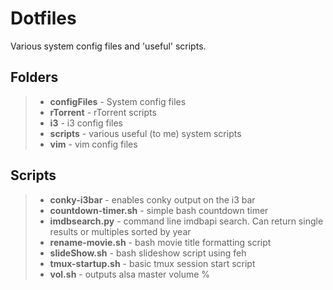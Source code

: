 # Dotfiles

Various system config files and 'useful' scripts.

## Folders
> - **configFiles** - System config files
> - **rTorrent** - rTorrent scripts
> - **i3** - i3 config files
> - **scripts** - various useful (to me) system scripts
> - **vim** - vim config files

## Scripts
> - **conky-i3bar** - enables conky output on the i3 bar
> - **countdown-timer.sh** - simple bash countdown timer
> - **imdbsearch.py** - command line imdbapi search. Can return single results or
multiples sorted by year
> - **rename-movie.sh** - bash movie title formatting script
> - **slideShow.sh** - bash slideshow script using feh
> - **tmux-startup.sh** - basic tmux session start script
> - **vol.sh** - outputs alsa master volume %
